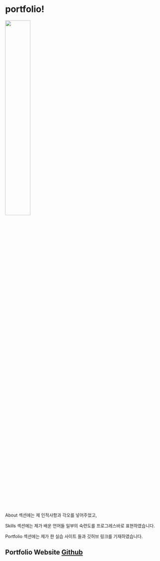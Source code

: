 # portfolio!

<img width="40%" src="https://user-images.githubusercontent.com/113866062/206851499-e1b80353-576e-4b54-83a0-5e5bb3d3bd2c.png">


About 섹션에는 제 인적사항과 각오를 넣어주었고,

Skills 섹션에는 제가 배운 언어들 일부의 숙련도를 프로그레스바로 표현하였습니다.  

Portfolio 섹션에는 제가 한 실습 사이트 들과 깃허브 링크를 기재하였습니다.

## Portfolio Website <a href="https://baesub.github.io/portfolio/sbpp/sbpp.html">Github</a>
